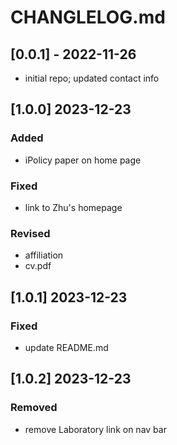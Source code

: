 # CHANGLELOG.md

## [0.0.1] - 2022-11-26
- initial repo; updated contact info

## [1.0.0] 2023-12-23
### Added
- iPolicy paper on home page
### Fixed
- link to Zhu's homepage
### Revised
- affiliation
- cv.pdf

## [1.0.1]  2023-12-23
### Fixed
- update README.md

## [1.0.2]  2023-12-23
### Removed
- remove Laboratory link on nav bar